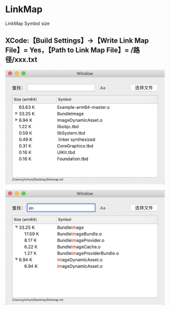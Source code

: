 # LinkMap
LinkMap Symbol size 
## XCode:【Build Settings】->【Write Link Map File】= Yes，【Path to Link Map File】= /路径/xxx.txt

![symbol](https://raw.githubusercontent.com/youlianchun/LinkMap/master/lm0.jpg)

![search](https://raw.githubusercontent.com/youlianchun/LinkMap/master/lm1.jpg)
